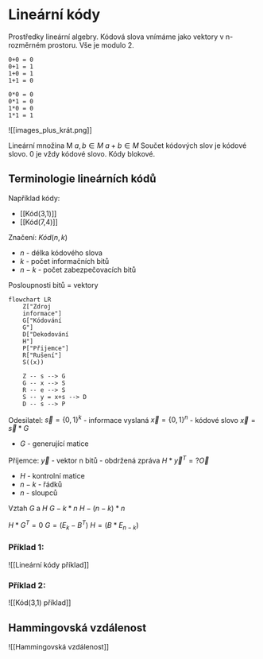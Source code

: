 # Lineární kódy
Prostředky lineární algebry. Kódová slova vnímáme jako vektory v n-rozměrném prostoru. 
Vše je modulo 2.
```
0+0 = 0
0+1 = 1
1+0 = 1
1+1 = 0

0*0 = 0
0*1 = 0
1*0 = 0
1*1 = 1
```

![[images_plus_krát.png]]

Lineární množina M
$a,b \in M$ 
$a+b \in M$
Součet kódových slov je kódové slovo. 0 je vždy kódové slovo.
Kódy blokové.

## Terminologie lineárních kódů
Například kódy:
- [[Kód(3,1)]]
- [[Kód(7,4)]]

Značení: $Kód(n,k)$
- $n$ - délka kódového slova
- $k$ - počet informačních bitů
- $n-k$ - počet zabezpečovacích bitů

Posloupnosti bitů = vektory


``` mermaid
flowchart LR
	Z["Zdroj 
	informace"] 
	G["Kódování 
	G"] 
	D["Dekodování 
	H"]
	P["Přijemce"] 
	R["Rušení"]
	S((x))
	
	Z -- s --> G
	G -- x --> S
	R -- e --> S
	S -- y = x+s --> D
	D -- s --> P
```

Odesilatel:
$\vec s = \left\{0,1 \right\}^k$ - informace vyslaná
$\vec x = \left\{0,1 \right\}^n$ - kódové slovo
$\vec x = \vec s * G$
- $G$ - generující matice

Příjemce:
$\vec y$ - vektor n bitů - obdržená zpráva 
$H * \vec y^T =? \vec O$
- $H$ - kontrolní matice
-  $n-k$ - řádků
- $n$ - sloupců


Vztah $G$ a $H$
$G - k*n$
$H - (n-k)*n$

$H*G^T = 0$
$G = (E_k - B^T)$
$H = (B*E_{n-k})$

### Příklad 1:
![[Lineární kódy příklad]]
### Příklad 2:
![[Kód(3,1) příklad]]

## Hammingovská vzdálenost
![[Hammingovská vzdálenost]]
